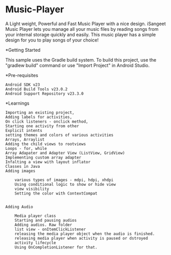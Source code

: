 # Music-Player
 A Light weight, Powerful and Fast Music Player with a nice design. iSangeet Music Player lets you manage all your music files by reading songs from your internal storage quickly and easily. This music player has a simple design for you to play songs of your choice! 

*Getting Started

This sample uses the Gradle build system. To build this project, use the "gradlew build" command or use "Import Project" in Android Studio.

*Pre-requisites

    Android SDK v23
    Android Build Tools v23.0.2
    Android Support Repository v23.3.0
    
*Learnings

    Importing an existing project,
    Adding labels for activities,
    On click listeners - onclick method,
    Starting one activity from other
    Explicit intents
    setting themes and colors of various activities
    Arrays, Arraylist
    Adding the child views to rootviews
    Loops - for, while
    Array Adapater and Adapter View (ListView, GridView)
    Implementing custom array adapter
    Infalting a view with layout inflator
    Classes in Java
    Adding images

        various types of images - mdpi, hdpi, xhdpi
        Using conditional logic to show or hide view
        view visibility
        Setting the color with ContextCompat
        
     
    Adding Audio

        Media player class
        Starting and pausing audios
        Adding audios. Raw folder
        list view - onItemClickListener
        releasing the media player object when the audio is finished.
        releasing media player when activity is paused or dstroyed
        activity lifecycle
        Using OnCompletionListener for that.



